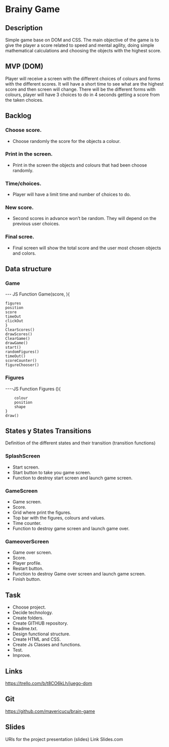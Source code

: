 # Brainy Game
## Description
Simple game base on DOM and CSS. 
The main objective of the game is to give the player a score related to speed and mental agility, doing simple mathematical calculations and choosing the objects with the highest score.

## MVP (DOM)
Player will receive a screen with the different choices of colours and forms with the different scores. It will have a short time to see what are the highest score and then screen will change. There will be the different forms with colours, player will have 3 choices to do in 4 seconds getting a score from the taken choices. 

## Backlog
### Choose score.
- Choose randomly the score for the objects a colour.

### Print in the screen.
- Print in the screen the objects and colours that had been choose randomly.

### Time/choices.
- Player will have a limit time and number of choices to do.

### New score.
- Second scores in advance won’t be random. They will depend on the previous user choices.

### Final scree.
- Final screen will show the total score and the user most chosen objects and colors. 

## Data structure
### Game
--- JS 
	Function Game(score, ){

	figures
	position
	score
	timeOut
	clickOut
	}
	ClearScores()
	drawScores()
	ClearGame()
	drawGame()
	start()
	randomFigures()
	timeOut()
	scoreCounter()
	figureChooser()

### Figures
----JS
	Function Figures (){
    
		colour
		position
		shape
	}
	draw()


## States y States Transitions
Definition of the different states and their transition (transition functions)

### SplashScreen
- Start screen.
- Start button to take you game screen.
- Function to destroy start screen and launch game screen.
### GameScreen
- Game screen.
- Score.
- Grid where print the figures.
- Top bar with the figures, colours and values.
- Time counter.
- Function to destroy game screen and launch game over.
### GameoverScreen
- Game over screen.
- Score.
- Player profile.
- Restart button.
- Function to destroy Game over screen and launch game screen.
- Finish button.

## Task
- Choose project.
- Decide technology.
- Create folders.
- Create GITHUB repository.
- Readme.txt.
- Design functional structure.
- Create HTML and CSS.
- Create Js Classes and functions.
- Test.
- Improve.

## Links
https://trello.com/b/t8CO6kLh/juego-dom

## Git
https://github.com/mavericucu/brain-game

## Slides
URls for the project presentation (slides) Link Slides.com
